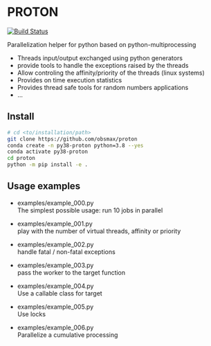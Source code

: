 # PROTON

[![Build Status](https://travis-ci.com/obsmax/proton.svg?branch=master)](https://travis-ci.com/obsmax/proton)

Parallelization helper for python based on python-multiprocessing

* Threads input/output exchanged using python generators  
* provide tools to handle the exceptions raised by the threads
* Allow controling the affinity/priority of the threads (linux systems)
* Provides on time execution statistics
* Provides thread safe tools for random numbers applications
* ...

## Install
```bash
# cd <to/installation/path>
git clone https://github.com/obsmax/proton
conda create -n py38-proton python=3.8 --yes
conda activate py38-proton
cd proton
python -m pip install -e .

```

## Usage examples

* examples/example_000.py  
The simplest possible usage: run 10 jobs in parallel  
  
* examples/example_001.py  
play with the number of virtual threads, affinity or priority  
  
* examples/example_002.py  
handle fatal / non-fatal exceptions  

* examples/example_003.py  
pass the worker to the target function  

* examples/example_004.py  
Use a callable class for target   

* examples/example_005.py  
Use locks

* examples/example_006.py  
Parallelize a cumulative processing
